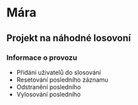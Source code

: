 # Mára

## Projekt na náhodné losovoní

### Informace o provozu

- Přidání uživatelů do slosování
- Resetování posledního záznamu
- Odstranění posledního
- Vylosování posledního